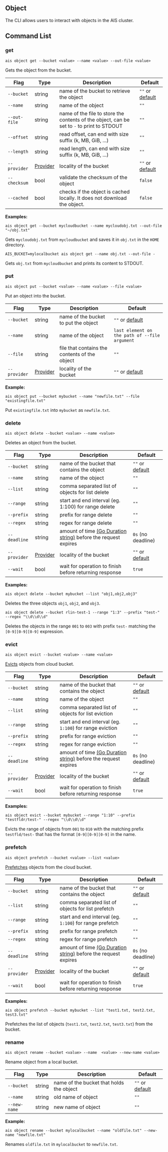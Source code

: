 ## Object 

The CLI allows users to interact with objects in the AIS cluster.

## Command List

### get

`ais object get --bucket <value> --name <value> --out-file <value>`

Gets the object from the bucket.

| Flag | Type | Description | Default |
| --- | --- | --- | --- |
| `--bucket` | string | name of the bucket to retrieve the object | `""` or [default](../README.md#bucket) |
| `--name` | string | name of the object | `""` |
| `--out-file` | string | name of the file to store the contents of the object, can be set to `-` to print to STDOUT | `""` |
| `--offset` | string | read offset, can end with size suffix (k, MB, GiB, ...) | `""` |
| `--length` | string | read length, can end with size suffix (k, MB, GiB, ...) |  `""` |
| `--provider` | [Provider](../README.md#enums) | locality of the bucket | `""` or [default](../README.md#bucket-provider) |
| `--checksum` | bool | validate the checksum of the object | `false` |
| `--cached` | bool | checks if the object is cached locally. It does not download the object. | `false` |

**Examples:**

`ais object get --bucket mycloudbucket --name mycloudobj.txt --out-file "~/obj.txt"`

Gets `mycloudobj.txt` from `mycloudbucket` and saves it in `obj.txt` in the `HOME` directory.

`AIS_BUCKET=mylocalbucket ais object get --name obj.txt --out-file -`

Gets `obj.txt` from `mycloudbucket` and prints its content to STDOUT.

### put

`ais object put --bucket <value> --name <value> --file <value>`

Put an object into the bucket.

| Flag | Type | Description | Default |
| --- | --- | --- | --- |
| `--bucket` | string | name of the bucket to put the object | `""` or [default](../README.md#bucket) |
| `--name` | string | name of the object | `last element on the path of --file argument` |
| `--file` | string | file that contains the contents of the object | `""` |
| `--provider` | [Provider](../README.md#enums) | locality of the bucket | `""` or [default](../README.md#bucket-provider) |

**Example:**

`ais object put --bucket mybucket --name "newfile.txt" --file "existingfile.txt"`

Put `existingfile.txt` into `mybucket` as `newfile.txt`.

### delete

`ais object delete --bucket <value> --name <value>`

Deletes an object from the bucket.

| Flag | Type | Description | Default |
| --- | --- | --- | --- |
| `--bucket` | string | name of the bucket that contains the object | `""` or [default](../README.md#bucket) |
| `--name` | string | name of the object | `""` |
| `--list` | string | comma separated list of objects for list delete| `""` |
| `--range` | string | start and end interval (eg. 1:100) for range delete | `""` |
| `--prefix` | string | prefix for range delete | `""` |
| `--regex` | string | regex for range delete | `""` |
| `--deadline` | string | amount of time [(Go Duration string)](https://golang.org/pkg/time/#Duration.String) before the request expires | `0s` (no deadline) |
| `--provider` | [Provider](../README.md#enums) | locality of the bucket | `""` or [default](../README.md#bucket-provider) |
| `--wait` | bool | wait for operation to finish before returning response | `true` |

**Examples:**

`ais object delete --bucket mybucket --list "obj1,obj2,obj3"`

Deletes the three objects `obj1`, `obj2`, and `obj3`.

`ais object delete --bucket rlin-test-1 --range "1:3" --prefix "test-" --regex "\\d\\d\\d"`

Deletes the objects in the range `001` to `003` with prefix `test-` matching the `[0-9][0-9][0-9]` expression.

### evict

`ais object evict --bucket <value> --name <value>`

[Evicts](../../docs/bucket.md#prefetchevict-objects) objects from cloud bucket.

| Flag | Type | Description | Default |
| --- | --- | --- | --- |
| `--bucket` | string | name of the bucket that contains the object | `""` or [default](../README.md#bucket) |
| `--name` | string | name of the object | `""` |
| `--list` | string | comma separated list of objects for list eviction| `""` |
| `--range` | string | start and end interval (eg. `1:100`) for range eviction | `""` |
| `--prefix` | string | prefix for range eviction | `""` |
| `--regex` | string | regex for range eviction | `""` |
| `--deadline` | string | amount of time [(Go Duration string)](https://golang.org/pkg/time/#Duration.String) before the request expires | `0s` (no deadline) |
| `--provider` | [Provider](../README.md#enums) | locality of the bucket | `""` or [default](../README.md#bucket-provider) |
| `--wait` | bool | wait for operation to finish before returning response | `true` |

**Examples:**

`ais object evict --bucket mybucket --range "1:10" --prefix "testfldr/test-" --regex "\\d\\d\\d"`

Evicts the range of objects from `001` to `010` with the matching prefix `testfld/test-` that has the format `[0-9][0-9][0-9]` in the name.


### prefetch

`ais object prefetch --bucket <value> --list <value>`

[Prefetches](../../docs/bucket.md#prefetchevict-objects) objects from the cloud bucket.

| Flag | Type | Description | Default |
| --- | --- | --- | --- |
| `--bucket` | string | name of the bucket that contains the object | `""` or [default](../README.md#bucket) |
| `--list` | string | comma separated list of objects for list prefetch| `""` |
| `--range` | string | start and end interval (eg. `1:100`) for range prefetch | `""` |
| `--prefix` | string | prefix for range prefetch | `""` |
| `--regex` | string | regex for range prefetch | `""` |
| `--deadline` | string | amount of time [(Go Duration string)](https://golang.org/pkg/time/#Duration.String) before the request expires | `0s` (no deadline) |
| `--provider` | [Provider](../README.md#enums) | locality of the bucket | `""` or [default](../README.md#bucket-provider) |
| `--wait` | bool | wait for operation to finish before returning response | `true` |

**Examples:**

`ais object prefetch --bucket mybucket --list "test1.txt, test2.txt, test3.txt"`

Prefetches the list of objects (`test1.txt`, `test2.txt`, `test3.txt`) from the bucket.

### rename

`ais object rename --bucket <value> --name  <value> --new-name <value>`

Rename object from a local bucket.

| Flag | Type | Description | Default |
| --- | --- | --- | --- |
| `--bucket` | string | name of the bucket that holds the object | `""` or [default](../README.md#bucket) |
| `--name` | string | old name of object | `""` |
| `--new-name` | string | new name of object | `""` |

**Example:**

`ais object rename --bucket mylocalbucket --name "oldfile.txt" --new-name "newfile.txt"`

Renames `oldfile.txt` in `mylocalbucket` to `newfile.txt`.
